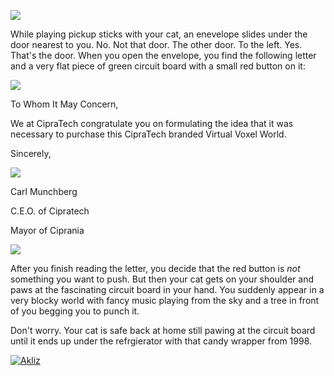 ![](http://saphrym.com/images/cipratech/CipraTechBanner.jpg)

While playing pickup sticks with your cat, an enevelope slides under the door nearest to you. No. Not that door. The other door. To the left. Yes. That's the door. When you open the envelope, you find the following letter and a very flat piece of green circuit board with a small red button on it:

![](http://saphrym.com/images/cipratech/letterhead.jpg)

To Whom It May Concern,

We at CipraTech congratulate you on formulating the idea that it was necessary to purchase this CipraTech branded Virtual Voxel World.

Sincerely,

![](http://saphrym.com/images/cipratech/CarlMunchbergSig.png)

Carl Munchberg

C.E.O. of Cipratech

Mayor of Ciprania

![](http://saphrym.com/images/cipratech/Line.png)

After you finish reading the letter, you decide that the red button is _not_ something you want to push. But then your cat gets on your shoulder and paws at the fascinating circuit board in your hand. You suddenly appear in a very blocky world with fancy music playing from the sky and a tree in front of you begging you to punch it.

Don't worry. Your cat is safe back at home still pawing at the circuit board until it ends up under the refrgierator with that candy wrapper from 1998.

[![Akliz](http://saphrym.com/images/cipratech/akliz.png)](http://saph.link/akliz)

